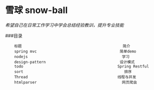 # 雪球 snow-ball   

*希望自己在日常工作学习中学会总结经验教训，提升专业技能*    

###目录   


        标题                                             简介
        spring mvc                                     简单demo
        nodejs                                          学习   
        design-pattern                                 设计模式  
        todo                                          Spring Restful
        sort                                             排序
        Thread                                        线程与并发
        htmlparser                                      网页爬虫
